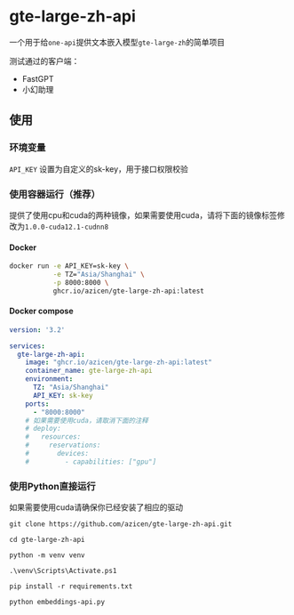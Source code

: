 # gte-large-zh-api

一个用于给`one-api`提供文本嵌入模型`gte-large-zh`的简单项目

测试通过的客户端：
- FastGPT
- 小幻助理


## 使用

### 环境变量
`API_KEY` 设置为自定义的sk-key，用于接口权限校验


### 使用容器运行（推荐）

提供了使用cpu和cuda的两种镜像，如果需要使用cuda，请将下面的镜像标签修改为`1.0.0-cuda12.1-cudnn8`

#### Docker
```bash
docker run -e API_KEY=sk-key \
           -e TZ="Asia/Shanghai" \
           -p 8000:8000 \
           ghcr.io/azicen/gte-large-zh-api:latest
```

#### Docker compose
```yaml
version: '3.2'

services:
  gte-large-zh-api:
    image: "ghcr.io/azicen/gte-large-zh-api:latest"
    container_name: gte-large-zh-api
    environment:
      TZ: "Asia/Shanghai"
      API_KEY: sk-key
    ports:
      - "8000:8000"
    # 如果需要使用cuda，请取消下面的注释
    # deploy:
    #   resources:
    #     reservations:
    #       devices:
    #         - capabilities: ["gpu"]
```


### 使用Python直接运行

如果需要使用cuda请确保你已经安装了相应的驱动

```
git clone https://github.com/azicen/gte-large-zh-api.git

cd gte-large-zh-api

python -m venv venv

.\venv\Scripts\Activate.ps1

pip install -r requirements.txt

python embeddings-api.py
```
